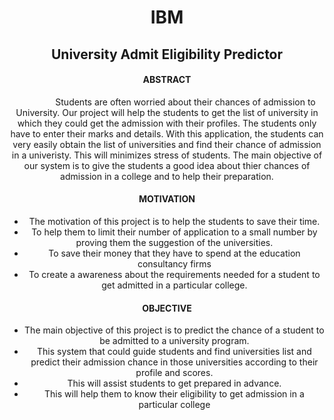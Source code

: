 <center><h1>IBM</h1><center>

<center><h2>University Admit Eligibility Predictor</h2><center>

<h4>ABSTRACT</h4>  
 
<p>&nbsp; &nbsp; &nbsp; &nbsp; &nbsp; &nbsp; &nbsp; &nbsp;Students are often worried about their chances of admission to University. Our project will help the students to get the list of university in which they could get the admission with their profiles. The students only have to enter their marks and details. With this application, the students can very easily obtain the list of universities and find their chance of admission in a univeristy. This will minimizes stress of students. The main objective of our system is to give the students a good idea about thier chances of admission in a college and to help their preparation.</p>  

<h4>MOTIVATION</h4>
<ul>
 <li>The motivation of this project is to help the students to save their time.
 <li>To help them to limit their number of application to a small number by proving them the suggestion of the universities.
 <li>To save their money that they have to spend at the education consultancy firms
 <li>To create a awareness about the requirements needed for a student to get admitted in a particular college.
</ul>

<h4>OBJECTIVE</h4>
<ul>
<li>The main objective of this project is to predict the chance of a student to be admitted to a university program.
<li>This system that could guide students and find universities list and predict their admission chance in those universities according to their profile and scores.
<li>This will assist students to get prepared in advance.
<li>This will help them to know their eligibility to get admission in a particular college
</ul>



